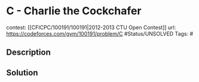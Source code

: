 # C - Charlie the Cockchafer

contest: [[CFICPC/100191/100191|2012-2013 CTU Open Contest]]
url: https://codeforces.com/gym/100191/problem/C
#Status/UNSOLVED
Tags: #

## Description

## Solution

